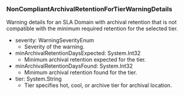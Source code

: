### NonCompliantArchivalRetentionForTierWarningDetails
 Warning details for an SLA Domain with archival retention that is not compatible with the minimum required retention for the selected tier.

- severity: WarningSeverityEnum
  - Severity of the warning.
- minArchivalRetentionDaysExpected: System.Int32
  - Minimum archival retention expected for the tier.
- minArchivalRetentionDaysFound: System.Int32
  - Minimum archival retention found for the tier.
- tier: System.String
  - Tier specifies hot, cool, or archive tier for archival location.
